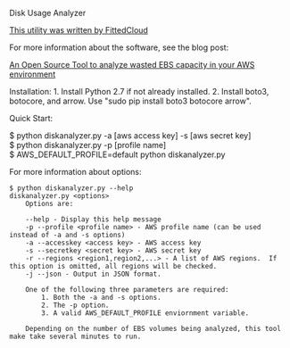 Disk Usage Analyzer

[This utility was written by FittedCloud](https://www.fittedcloud.com)


For more information about the software, see the blog post:

[An Open Source Tool to analyze wasted EBS capacity in your AWS environment](https://www.fittedcloud.com/blog/open-source-tool-analyze-wasted-ebs-capacity-aws-environment/)

Installation:
    1. Install Python 2.7 if not already installed.
    2. Install boto3, botocore, and arrow.  Use "sudo pip install boto3 botocore arrow".

Quick Start:

$ python diskanalyzer.py -a [aws access key] -s [aws secret key]  
$ python diskanalyzer.py -p [profile name]  
$ AWS_DEFAULT_PROFILE=default python diskanalyzer.py

For more information about options:
```
$ python diskanalyzer.py --help
diskanalyzer.py <options>
	Options are:

	--help - Display this help message
	-p --profile <profile name> - AWS profile name (can be used instead of -a and -s options)
	-a --accesskey <access key> - AWS access key
	-s --secretkey <secret key> - AWS secret key
	-r --regions <region1,region2,...> - A list of AWS regions.  If this option is omitted, all regions will be checked.
	-j --json - Output in JSON format.

	One of the following three parameters are required:
		1. Both the -a and -s options.
		2. The -p option.
		3. A valid AWS_DEFAULT_PROFILE enviornment variable.

	Depending on the number of EBS volumes being analyzed, this tool make take several minutes to run.
```
